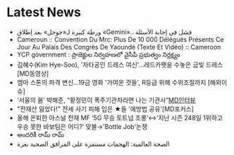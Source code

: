 # Latest News
-  ورطة كبيرة لـ«جوجل» بعد إطلاق «Gemini».. فشل في إجابة الأسئلة
-  Cameroun :: Convention Du Mrc: Plus De 10 000 Délégués Présents Ce Jour Au Palais Des Congrès De Yaoundé (Texte Et Vidéo) :: Cameroon
-  YCP government : ప్రాజెక్టుల నిర్వహణలో వైసీపీ ప్రభుత్వం నిర్లక్ష్యం
-  김혜수(Kim Hye-Soo), '자타공인 드레스 여신'…레드카펫을 수놓은 금빛 드레스 [MD동영상]
-  엠마 스톤의 파격 변신…19금 영화 '가여운 것들', R등급 위해 수위조절까지 [해외이슈]
-  ‘서울의 봄’ 박해준, “황정민이 폭주기관차라면 나는 기관사”[MD인터뷰](종합)
-  "전재산 잃었다!" 전세 사기 피해 입은 ★들 '예방법 공유'[MD포커스]
-  올해 은퇴한 아스널 천재 MF ‘5G 무승 토트넘 조롱’↔‘지난 시즌 248일 1위하고 우승 못한 바보팀은 어디?’ 맞불→'Bottle Job'논쟁
-  అందరికీ రామ్‌ రామ్‌
-  الصحة العالمية: الهجمات مستمرة على المرافق الصحية بغزة
